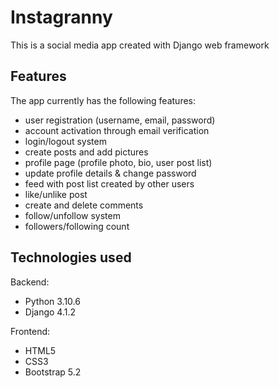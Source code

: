 # Instagranny 

This is a social media app created with Django web framework


## Features

The app currently has the following features:
- user registration (username, email, password)
- account activation through email verification 
- login/logout system
- create posts and add pictures 
- profile page (profile photo, bio, user post list)
- update profile details & change password
- feed with post list created by other users
- like/unlike post
- create and delete comments 
- follow/unfollow system
- followers/following count

## Technologies used

Backend: 
- Python 3.10.6
- Django 4.1.2

Frontend:
- HTML5
- CSS3
- Bootstrap 5.2



